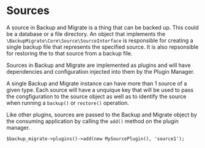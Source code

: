 # Sources

A source in Backup and Migrate is a thing that can be backed up. This could be a database or a file directory. An object that implements the `\BackupMigrate\Core\Source\SourceInterface` is responsible for creating a single backup file that represents the specified source. It is also repsonsible for restoring the to that source from a backup file.

Sources in Backup and Migrate are implemented as plugins and will have dependencies and configuration injected into them by the Plugin Manager.

A single Backup and Migrate instance can have more than 1 source of a given type. Each source will have a unquique key that will be used to pass the congfiguration to the source object as well as to identify the source when running a `backup()` or `restore()` operation.

Like other plugins, sources are passed to the Backup and Migrate object by the consuming application by calling the `add()` method on the plugin manager.

	$backup_migrate->plugins()->add(new MySourcePlugin(), 'source1');
